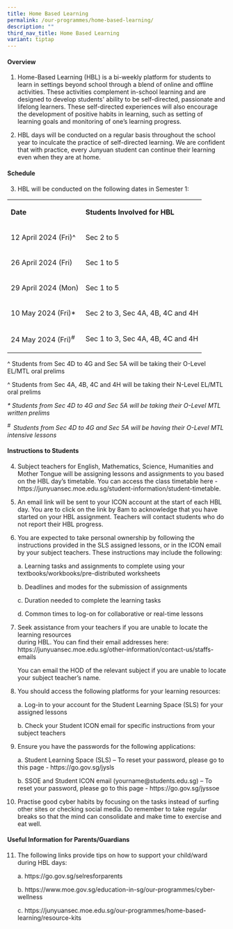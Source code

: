 ```yaml
---
title: Home Based Learning
permalink: /our-programmes/home-based-learning/
description: ""
third_nav_title: Home Based Learning
variant: tiptap
---
```

<h4><strong>Overview</strong></h4>
<ol data-tight="true" class="tight">
<li>
<p>Home-Based Learning (HBL) is a bi-weekly platform for students to learn
in settings beyond school through a blend of online and offline activities.
These activities complement in-school learning and are designed&nbsp;to&nbsp;develop
students' ability to be self-directed, passionate and lifelong learners.
These self-directed experiences will also encourage the development of
positive habits in learning, such as setting of learning goals and monitoring
of one’s learning progress.</p>
</li>
<li>
<p>HBL days will be conducted on a regular basis throughout the school year
to inculcate the practice of self-directed learning. We are confident that
with practice, every Junyuan student can continue their learning even when
they are at home.&nbsp;</p>
</li>
</ol>
<h4><strong>Schedule</strong></h4>
<ol start="3" data-tight="true" class="tight">
<li>
<p>HBL will be conducted on the following dates in Semester 1:</p>
</li>
</ol>
<table>
<tbody>
<tr>
<td rowspan="1" colspan="1">
<p><strong>Date</strong>
</p>
</td>
<td rowspan="1" colspan="1">
<p><strong>Students Involved for HBL</strong>
</p>
</td>
</tr>
<tr>
<td rowspan="1" colspan="1">
<p>12 April 2024 (Fri)^</p>
</td>
<td rowspan="1" colspan="1">
<p>Sec 2 to 5</p>
</td>
</tr>
<tr>
<td rowspan="1" colspan="1">
<p>26 April 2024 (Fri)</p>
</td>
<td rowspan="1" colspan="1">
<p>Sec 1 to 5</p>
</td>
</tr>
<tr>
<td rowspan="1" colspan="1">
<p>29 April 2024 (Mon)</p>
</td>
<td rowspan="1" colspan="1">
<p>Sec 1 to 5</p>
</td>
</tr>
<tr>
<td rowspan="1" colspan="1">
<p>10 May 2024 (Fri)*</p>
</td>
<td rowspan="1" colspan="1">
<p>Sec 2 to 3, Sec 4A, 4B, 4C and 4H</p>
</td>
</tr>
<tr>
<td rowspan="1" colspan="1">
<p>24 May 2024 (Fri)<sup>#</sup>
</p>
</td>
<td rowspan="1" colspan="1">
<p>Sec 1 to 3, Sec 4A, 4B, 4C and 4H</p>
</td>
</tr>
</tbody>
</table>
<p>^ Students from Sec 4D to 4G and Sec 5A will be taking their O-Level EL/MTL
oral prelims</p>
<p>^ Students from Sec 4A, 4B, 4C and 4H will be taking their N-Level EL/MTL
oral prelims</p>
<p><em>* Students from Sec 4D to 4G and Sec 5A will be taking their O-Level MTL written prelims</em>
</p>
<p><em><sup>#&nbsp; </sup>Students from Sec 4D to 4G and Sec 5A will be having their O-Level MTL intensive lessons</em>
</p>
<h4><strong>Instructions to Students</strong></h4>
<ol start="4" data-tight="true" class="tight">
<li>
<p>Subject teachers for English, Mathematics, Science, Humanities and Mother
Tongue will be assigning lessons and assignments to you based on the HBL
day’s timetable. You can access the class timetable here - <a rel="noopener noreferrer nofollow" target="_blank">https://junyuansec.moe.edu.sg/student-information/student-timetable</a>.</p>
<p></p>
</li>
<li>
<p>An email link will be sent to your ICON account at the start of each HBL
day. You are to click on the link by 8am to acknowledge that you have started
on your HBL assignment. Teachers will contact students who do not report
their HBL progress.</p>
<p></p>
</li>
<li>
<p>You are expected to take personal ownership by&nbsp;following the instructions
provided in the SLS assigned lessons, or in the ICON email by your subject
teachers. These instructions may include the following:</p>
<p>a. Learning tasks and assignments to complete using your textbooks/workbooks/pre-distributed
worksheets</p>
<p>b. Deadlines and modes for the submission of assignments</p>
<p>c. Duration needed to complete the learning tasks</p>
<p>d. Common times to log-on for collaborative or real-time lessons</p>
<p></p>
</li>
<li>
<p>Seek assistance from your teachers if you are unable to locate the learning
resources
<br>during HBL. You can find their email addresses here: <a rel="noopener noreferrer nofollow" target="_blank">https://junyuansec.moe.edu.sg/other-information/contact-us/staffs-emails</a>
</p>
<p>You can email the HOD of the relevant subject if you are unable to locate
your subject teacher’s name.&nbsp;</p>
<p></p>
</li>
<li>
<p>You should access the following platforms for your learning resources:</p>
<p>a. Log-in to your account for the Student Learning Space (SLS) for your
assigned lessons</p>
<p>b. Check your Student ICON email for specific instructions from your subject
teachers&nbsp;</p>
<p></p>
</li>
<li>
<p>Ensure you have the passwords for the following applications:</p>
<p>a. Student Learning Space (SLS) – To reset your password, please go to
this page - <a rel="noopener noreferrer nofollow" target="_blank">https://go.gov.sg/jysls</a>
</p>
<p>b. SSOE and Student ICON email (<a rel="noopener noreferrer nofollow" target="_blank">yourname@students.edu.sg</a>)
– To reset your password, please go to this page - <a rel="noopener noreferrer nofollow" target="_blank">https://go.gov.sg/jyssoe</a>
</p>
<p></p>
</li>
<li>
<p>Practise good cyber habits by focusing on the tasks instead of surfing
other sites or checking social media. Do remember to take regular breaks
so that the mind can consolidate and make time to exercise and eat well.</p>
<p></p>
</li>
</ol>
<h4><strong>Useful Information for Parents/Guardians</strong></h4>
<ol start="11" data-tight="true" class="tight">
<li>
<p>The following links provide tips on how to support your child/ward during
HBL days:</p>
<p>a. <a rel="noopener noreferrer nofollow" target="_blank">https://go.gov.sg/selresforparents</a>
</p>
<p>b. <a rel="noopener noreferrer nofollow" target="_blank">https://www.moe.gov.sg/education-in-sg/our-programmes/cyber-wellness</a>
</p>
<p>c. <a rel="noopener noreferrer nofollow" target="_blank">https://junyuansec.moe.edu.sg/our-programmes/home-based-learning/resource-kits</a>
</p>
</li>
</ol>
<p></p>